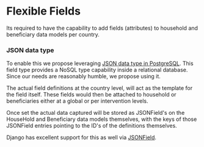 # Flexible Fields

Its required to have the capability to add fields \(attributes\) to household and beneficiary data models per country.

### JSON data type

To enable this we propose leveraging [JSON data type in PostgreSQL](https://www.postgresql.org/docs/current/datatype-json.html). This field type provides a NoSQL type capability inside a relational database. Since our needs are reasonably humble, we propose using it.

The actual field definitions at the country level, will act as the template for the field itself. These fields would then be attached to household or beneficiaries either at a global or per intervention levels.

Once set the actual data captured will be stored as JSONField's on the HouseHold and Beneficiary data models themselves, with the keys of those JSONField entries pointing to the ID's of the definitions themselves.

Django has excellent support for this as well via [JSONField](https://docs.djangoproject.com/en/2.2/ref/contrib/postgres/fields/#jsonfield).

